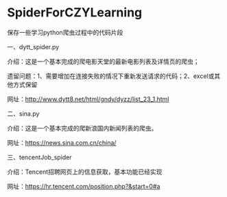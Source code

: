 ﻿# SpiderForCZYLearning
保存一些学习python爬虫过程中的代码片段

一、dytt_spider.py

介绍：这是一个基本完成的爬电影天堂的最新电影列表及详情页的爬虫；

遗留问题：1、需要增加在连接失败的情况下重新发送请求的代码；2、excel或其他方式保留

网址：http://www.dytt8.net/html/gndy/dyzz/list_23_1.html
    

二、sina.py

介绍：这是一个基本完成的爬新浪国内新闻列表的爬虫。

网址：https://news.sina.com.cn/china/


三、tencentJob_spider

介绍：Tencent招聘网页上的信息获取，基本功能已经实现

网址：https://hr.tencent.com/position.php?&start=0#a
